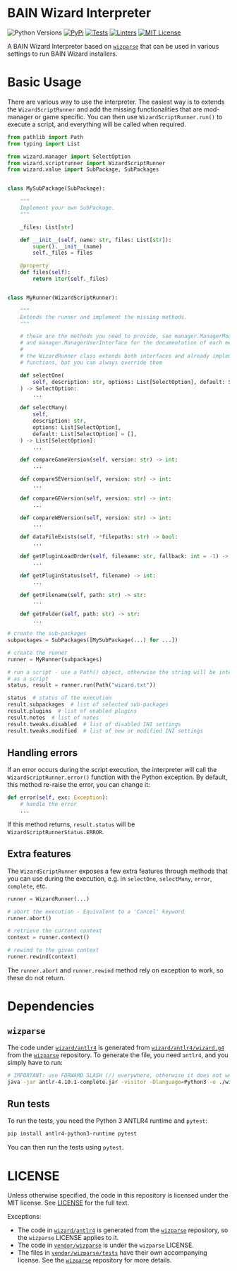 # BAIN Wizard Interpreter

![Python Versions](https://img.shields.io/pypi/pyversions/bain-wizard-interpreter?style=flat-square)
[![PyPi](https://img.shields.io/pypi/v/bain-wizard-interpreter?style=flat-square)](https://pypi.org/project/bain-wizard-interpreter/)
[![Tests](https://img.shields.io/github/actions/workflow/status/holt59/bain-wizard-interpreter/python-tests.yml?branch=master&label=tests&style=flat-square)](https://github.com/Holt59/bain-wizard-interpreter/actions/workflows/python-tests.yml)
[![Linters](https://img.shields.io/github/actions/workflow/status/holt59/bain-wizard-interpreter/python-linters.yml?branch=master&label=linters&style=flat-square)](https://github.com/Holt59/bain-wizard-interpreter/actions/workflows/python-linters.yml)
[![MIT License](https://img.shields.io/github/license/holt59/bain-wizard-interpreter?style=flat-square)](https://opensource.org/licenses/MIT)

A BAIN Wizard Interpreter based on [`wizparse`](https://github.com/wrye-bash/wizparse) that can
be used in various settings to run BAIN Wizard installers.

# Basic Usage

There are various way to use the interpreter.
The easiest way is to extends the `WizardScriptRunner` and add the missing
functionalities that are mod-manager or game specific.
You can then use `WizardScriptRunner.run()` to execute a script, and everything will
be called when required.

```python
from pathlib import Path
from typing import List

from wizard.manager import SelectOption
from wizard.scriptrunner import WizardScriptRunner
from wizard.value import SubPackage, SubPackages


class MySubPackage(SubPackage):

    """
    Implement your own SubPackage.
    """

    _files: List[str]

    def __init__(self, name: str, files: List[str]):
        super().__init__(name)
        self._files = files

    @property
    def files(self):
        return iter(self._files)


class MyRunner(WizardScriptRunner):

    """
    Extends the runner and implement the missing methods.
    """

    # these are the methods you need to provide, see manager.ManagerModInterface
    # and manager.ManagerUserInterface for the documentation of each method
    #
    # the WizardRunner class extends both interfaces and already implements many
    # functions, but you can always override them

    def selectOne(
        self, description: str, options: List[SelectOption], default: SelectOption
    ) -> SelectOption:
        ...

    def selectMany(
        self,
        description: str,
        options: List[SelectOption],
        default: List[SelectOption] = [],
    ) -> List[SelectOption]:
        ...

    def compareGameVersion(self, version: str) -> int:
        ...

    def compareSEVersion(self, version: str) -> int:
        ...

    def compareGEVersion(self, version: str) -> int:
        ...

    def compareWBVersion(self, version: str) -> int:
        ...

    def dataFileExists(self, *filepaths: str) -> bool:
        ...

    def getPluginLoadOrder(self, filename: str, fallback: int = -1) -> int:
        ...

    def getPluginStatus(self, filename) -> int:
        ...

    def getFilename(self, path: str) -> str:
        ...

    def getFolder(self, path: str) -> str:
        ...

# create the sub-packages
subpackages = SubPackages([MySubPackage(...) for ...])

# create the runner
runner = MyRunner(subpackages)

# run a script - use a Path() object, otherwise the string will be interpreted
# as a script
status, result = runner.run(Path("wizard.txt"))

status  # status of the execution
result.subpackages  # list of selected sub-packages
result.plugins  # list of enabled plugins
result.notes  # list of notes
result.tweaks.disabled  # list of disabled INI settings
result.tweaks.modified  # list of new or modified INI settings
```

## Handling errors

If an error occurs during the script execution, the interpreter will call
the `WizardScriptRunner.error()` function with the Python exception. By default, this
method re-raise the error, you can change it:

```python
def error(self, exc: Exception):
    # handle the error
    ...
```

If this method returns, `result.status` will be `WizardScriptRunnerStatus.ERROR`.

## Extra features

The `WizardScriptRunner` exposes a few extra features through methods that you can use
during the execution, e.g. in `selectOne`, `selectMany`, `error`, `complete`, etc.

```python
runner = WizardRunner(...)

# abort the execution - Equivalent to a 'Cancel' keyword
runner.abort()

# retrieve the current context
context = runner.context()

# rewind to the given context
runner.rewind(context)
```

The `runner.abort` and `runner.rewind` method rely on exception to work, so these do
not return.

# Dependencies

## `wizparse`

The code under [`wizard/antlr4`](wizard/antlr4) is generated from [`wizard/antlr4/wizard.g4`](wizard/antlr4/wizard.g4)
from the [`wizparse`](https://github.com/wrye-bash/wizparse) repository.
To generate the file, you need `antlr4`, and you simply have to run:

```bash
# IMPORTANT: use FORWARD SLASH (/) everywhere, otherwise it does not work
java -jar antlr-4.10.1-complete.jar -visitor -Dlanguage=Python3 -o ./wizard/antlr4 ./vendor/wizparse/wizards/wizard.g4
```

## Run tests

To run the tests, you need the Python 3 ANTLR4 runtime and `pytest`:

```bash
pip install antlr4-python3-runtime pytest
```

You can then run the tests using `pytest`.

# LICENSE

Unless otherwise specified, the code in this repository is licensed under the MIT license.
See [LICENSE](LICENSE) for the full text.

Exceptions:

- The code in [`wizard/antlr4`](wizard/antlr4) is generated from
  the [`wizparse`](https://github.com/wrye-bash/wizparse) repository, so the `wizparse`
  LICENSE applies to it.
- The code in [`vendor/wizparse`](vendor/wizparse) is under the `wizparse` LICENSE.
- The files in [`vendor/wizparse/tests`](vendor/wizparse/tests) have their own accompanying license. See the
  [`wizparse`](https://github.com/wrye-bash/wizparse) repository for more details.
